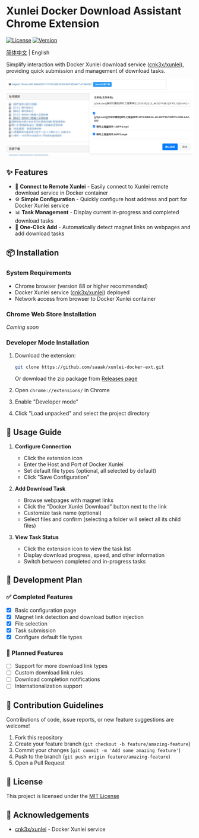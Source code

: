 # Xunlei Docker Download Assistant Chrome Extension

[![License](https://img.shields.io/badge/license-MIT-blue.svg)](LICENSE)
[![Version](https://img.shields.io/badge/version-1.1.0-green.svg)](https://github.com/saaak/xunlei-docker-ext/releases)

[简体中文](README.md) | English

Simplify interaction with Docker Xunlei download service ([cnk3x/xunlei](https://github.com/cnk3x/xunlei)), providing quick submission and management of download tasks.

![Extension Screenshot](assets/screenshot.png)

## ✨ Features

- 🐳 **Connect to Remote Xunlei** - Easily connect to Xunlei remote download service in Docker container
- ⚙️ **Simple Configuration** - Quickly configure host address and port for Docker Xunlei service
- 📊 **Task Management** - Display current in-progress and completed download tasks
- 🔗 **One-Click Add** - Automatically detect magnet links on webpages and add download tasks

## 📦 Installation

### System Requirements
- Chrome browser (version 88 or higher recommended)
- Docker Xunlei service ([cnk3x/xunlei](https://github.com/cnk3x/xunlei)) deployed
- Network access from browser to Docker Xunlei container

### Chrome Web Store Installation

*Coming soon*

### Developer Mode Installation

1. Download the extension:
   ```bash
   git clone https://github.com/saaak/xunlei-docker-ext.git
   ```
   Or download the zip package from [Releases page](https://github.com/saaak/xunlei-docker-ext/releases)

2. Open `chrome://extensions/` in Chrome

3. Enable "Developer mode"

4. Click "Load unpacked" and select the project directory

## 🚀 Usage Guide

1. **Configure Connection**
   - Click the extension icon
   - Enter the Host and Port of Docker Xunlei
   - Set default file types (optional, all selected by default)
   - Click "Save Configuration"

2. **Add Download Task**
   - Browse webpages with magnet links
   - Click the "Docker Xunlei Download" button next to the link
   - Customize task name (optional)
   - Select files and confirm (selecting a folder will select all its child files)

3. **View Task Status**
   - Click the extension icon to view the task list
   - Display download progress, speed, and other information
   - Switch between completed and in-progress tasks

## 📝 Development Plan

### ✅ Completed Features
- [x] Basic configuration page
- [x] Magnet link detection and download button injection
- [x] File selection
- [x] Task submission
- [x] Configure default file types

### 🚧 Planned Features
- [ ] Support for more download link types
- [ ] Custom download link rules
- [ ] Download completion notifications
- [ ] Internationalization support

## 👥 Contribution Guidelines

Contributions of code, issue reports, or new feature suggestions are welcome!

1. Fork this repository
2. Create your feature branch (`git checkout -b feature/amazing-feature`)
3. Commit your changes (`git commit -m 'Add some amazing feature'`)
4. Push to the branch (`git push origin feature/amazing-feature`)
5. Open a Pull Request

## 📜 License

This project is licensed under the [MIT License](LICENSE)

## 🙏 Acknowledgements

- [cnk3x/xunlei](https://github.com/cnk3x/xunlei) - Docker Xunlei service